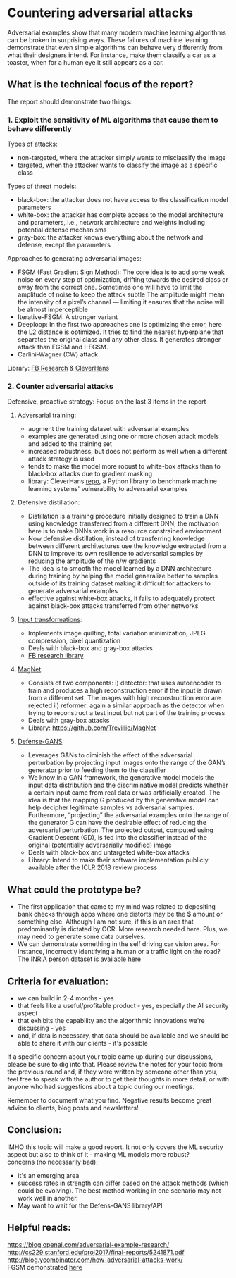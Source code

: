 # Countering adversarial attacks

Adversarial examples show that many modern machine learning algorithms can be broken in surprising ways. These failures of machine learning demonstrate that even simple algorithms can behave very differently from what their designers intend. For instance, make them classify a car as a toaster, when for a human eye it still appears as a car. 

## What is the technical focus of the report? 
The report should demonstrate two things:

### 1. Exploit the sensitivity of ML algorithms that cause them to behave differently 

Types of attacks:
   - non-targeted, where the attacker simply wants to misclassify the image
   - targeted, when the attacker wants to classify the image as a specific class

Types of threat models:
   - black-box: the attacker does not have access to the classification model parameters
   - white-box: the attacker has complete access to the model architecture and parameters, i.e., network architecture and weights including potential defense mechanisms
   - gray-box: the attacker knows everything about the network and defense, except the parameters
    
Approaches to generating adversarial images:
   - FSGM (Fast Gradient Sign Method): The core idea is to add some weak noise on every step of optimization, drifting towards the desired class or away from the correct one. Sometimes one will have to limit the amplitude of noise to keep the attack subtle The amplitude might mean the intensity of a pixel’s channel — limiting it ensures that the noise will be almost imperceptible
   - Iterative-FSGM: A stronger variant
   - Deeploop: In the first two approaches one is optimizing the error, here the L2 distance is optimized. It tries to find the nearest hyperplane that separates the original class and any other class. It generates stronger attack than FGSM and I-FGSM.
   - Carlini-Wagner (CW) attack

Library: [FB Research](https://github.com/facebookresearch/adversarial_image_defenses) & [CleverHans](https://github.com/tensorflow/cleverhans)

### 2. Counter adversarial attacks 

Defensive, proactive strategy: Focus on the last 3 items in the report

1. Adversarial training: 
    - augment the training dataset with adversarial examples
    - examples are generated using one or more chosen attack models and added to the training set
    - increased robustness, but does not perform as well when a different attack strategy is used
    - tends to make the model more robust to white-box attacks than to black-box attacks due to gradient masking
    - library: CleverHans [repo](https://github.com/tensorflow/cleverhans), a Python library to benchmark machine learning systems' vulnerability to adversarial examples

2. Defensive distillation:
    - Distillation is a training procedure initially designed to train a DNN using knowledge transferred from a different DNN, the motivation here is to make DNNs work in a resource constrained environment
    - Now defensive distillation, instead of transferring knowledge between different architectures use the knowledge extracted from a DNN to improve its own resilience to adversarial samples by reducing the amplitude of the n/w gradients
    - The idea is to smooth the model learned by a DNN architecture during training by helping the model generalize
better to samples outside of its training dataset making it difficult for attackers to generate adversarial examples
    - effective against white-box attacks, it fails to adequately protect against black-box attacks transferred from other networks
  
3. [Input transformations](https://arxiv.org/pdf/1711.00117.pdf): 
    - Implements image quilting, total variation minimization, JPEG compression, pixel quantization
    - Deals with black-box and gray-box attacks
    - [FB research library](https://github.com/facebookresearch/adversarial_image_defenses)
    
4. [MagNet](https://arxiv.org/pdf/1705.09064.pdf): 
    - Consists of two components: 
      i) detector: that uses autoencoder to train and produces a high reconstruction error if the input is drawn from a different set. The images with high reconstruction error are rejected
      ii) reformer: again a similar approach as the detector when trying to reconstruct a test input but not part of the training process
    - Deals with gray-box attacks
    - Library: https://github.com/Trevillie/MagNet
    
5. [Defense-GANS](https://openreview.net/pdf?id=BkJ3ibb0-): 
    - Leverages GANs to diminish the effect of the adversarial perturbation by projecting input images onto the range of the GAN’s generator prior to feeding them to the classifier
    - We know in a GAN framework, the generative model models the input data distribution and the discriminative model predicts whether a certain input came from real data or was artificially created. The idea is that the mapping G produced by the generative model can help decipher legitimate samples vs adversarial samples. Furthermore, “projecting” the adversarial examples onto the range of the generator G can have the desirable effect of reducing the adversarial perturbation. The projected output, computed using Gradient Descent (GD), is fed into the classifier instead of the original (potentially adversarially modified) image
    - Deals with black-box and untargeted white-box attacks
    - Library: Intend to make their software implementation publicly available after the ICLR 2018 review process

## What could the prototype be? 

   - The first application that came to my mind was related to depositing bank checks through apps where one distorts may be the $ amount or something else. Although I am not sure, if this is an area that predominantly is dictated by OCR. More research needed here. Plus, we may need to generate some data ourselves.
   - We can demonstrate something in the self driving car vision area. For instance, incorrectly identifying a human or a traffic light on the road? The INRIA person dataset is available [here](http://pascal.inrialpes.fr/data/human/)

## Criteria for evaluation: 

   - we can build in 2-4 months - yes
   - that feels like a useful/profitable product - yes, especially the AI security aspect 
   - that exhibits the capability and the algorithmic innovations we're discussing - yes
   - and, if data is necessary, that data should be available and we should be able to share it with our clients - it's possible

If a specific concern about your topic came up during our discussions, please be sure to dig into that. Please review the notes for your topic from the previous round and, if they were written by someone other than you, feel free to speak with the author to get their thoughts in more detail, or with anyone who had suggestions about a topic during our meetings.

Remember to document what you find. Negative results become great advice to clients, blog posts and newsletters!

## Conclusion: 

IMHO this topic will make a good report. It not only covers the ML security aspect but also to think of it - making ML models more robust?   
concerns (no necessarily bad):
   - it's an emerging area
   - success rates in strength can differ based on the attack methods (which could be evolving). The best method working in one scenario may not work well in another.
   - May want to wait for the Defens-GANS library/API

## Helpful reads:
https://blog.openai.com/adversarial-example-research/   
http://cs229.stanford.edu/proj2017/final-reports/5241871.pdf   
http://blog.ycombinator.com/how-adversarial-attacks-work/   
FGSM demonstrated [here](https://github.com/Lextal/adv-attacks-pytorch-101)   
